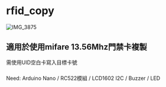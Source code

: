 # rfid_copy
![IMG_3875](https://github.com/wayneouow/rfid_copy/assets/82707606/b6ab7696-0c1b-4909-a619-90ce9d21e418)
## 適用於使用mifare 13.56Mhz門禁卡複製
需使用UID空白卡寫入目標卡號
###
Need:
Arduino Nano / RC522模組 / LCD1602 I2C / Buzzer / LED
